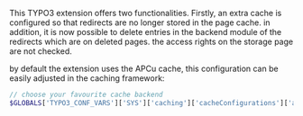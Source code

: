 This TYPO3 extension offers two functionalities.
Firstly, an extra cache is configured so that redirects are no longer stored in the page cache.
in addition, it is now possible to delete entries in the backend module of the redirects which are on deleted pages. the access rights on the storage page are not checked.

by default the extension uses the APCu cache, this configuration can be easily adjusted in the caching framework:

```PHP
// choose your favourite cache backend
$GLOBALS['TYPO3_CONF_VARS']['SYS']['caching']['cacheConfigurations']['andersundsehr-redirects-tweak']['backend'] = SimpleFileBackend
```
